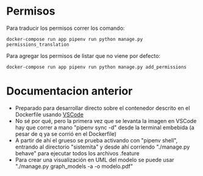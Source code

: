 Permisos
=

Para traducir los permisos correr los comando:

    docker-compose run app pipenv run python manage.py permissions_translation

Para agregar los permisos de listar que no viene por defecto:

    docker-compose run app pipenv run python manage.py add_permissions

Documentacion anterior
=
- Preparado para desarrollar directo sobre el contenedor descrito en el Dockerfile usando [VSCode](https://code.visualstudio.com/docs/remote/containers)
- No sé por qué, pero la primera vez que se levanta la imagen en VSCode hay que correr a mano "pipenv sync -d" desde la terminal embebida (a pesar de q ya se corrió en el Dockerfile)
- A partir de ahí el grueso se prueba activando con "pipenv shell", entrando al directorio "sistemita" y desde ahí corriendo "./manage.py behave" para ejecutar todos los archivos .feature
- Para crear una visualización en UML del modelo se puede usar "./manage.py graph_models -a -o modelo.pdf"